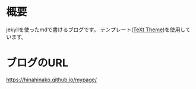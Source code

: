 # 概要
jekyllを使ったmdで書けるブログです。
テンプレート([TeXt Theme](https://tianqi.name/jekyll-TeXt-theme/test/))を使用しています。

# ブログのURL
https://hinahinako.github.io/mypage/
